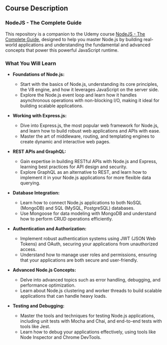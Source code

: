 ## Course Description

### NodeJS - The Complete Guide

This repository is a companion to the Udemy course [NodeJS - The Complete Guide](https://www.udemy.com/course/nodejs-the-complete-guide), designed to help you master Node.js by building real-world applications and understanding the fundamental and advanced concepts that power this powerful JavaScript runtime.

### What You Will Learn

- **Foundations of Node.js:**
    - Start with the basics of Node.js, understanding its core principles, the V8 engine, and how it leverages JavaScript on the server side.
    - Explore the Node.js event loop and learn how it handles asynchronous operations with non-blocking I/O, making it ideal for building scalable applications.

- **Working with Express.js:**
    - Dive into Express.js, the most popular web framework for Node.js, and learn how to build robust web applications and APIs with ease.
    - Master the art of middleware, routing, and templating engines to create dynamic and interactive web pages.

- **REST APIs and GraphQL:**
    - Gain expertise in building RESTful APIs with Node.js and Express, learning best practices for API design and security.
    - Explore GraphQL as an alternative to REST, and learn how to implement it in your Node.js applications for more flexible data querying.

- **Database Integration:**
    - Learn how to connect Node.js applications to both NoSQL (MongoDB) and SQL (MySQL, PostgreSQL) databases.
    - Use Mongoose for data modeling with MongoDB and understand how to perform CRUD operations efficiently.

- **Authentication and Authorization:**
    - Implement robust authentication systems using JWT (JSON Web Tokens) and OAuth, securing your applications from unauthorized access.
    - Understand how to manage user roles and permissions, ensuring that your applications are both secure and user-friendly.

- **Advanced Node.js Concepts:**
    - Delve into advanced topics such as error handling, debugging, and performance optimization.
    - Learn about Node.js clustering and worker threads to build scalable applications that can handle heavy loads.

- **Testing and Debugging:**
    - Master the tools and techniques for testing Node.js applications, including unit tests with Mocha and Chai, and end-to-end tests with tools like Jest.
    - Learn how to debug your applications effectively, using tools like Node Inspector and Chrome DevTools.
